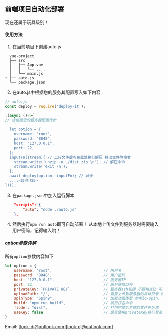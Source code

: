 ## 前端项目自动化部署

现在还属于玩具级别！

#### 使用方法
1. 在当前项目下创建auto.js
```
  vue-project
  ├── src
  │   ├── App.vue
  │   │   └── ....
  │   └── main.js
+ ├── auto.js
  └── package.json
```
2. 在auto.js中根据您的服务其配置写入如下内容
```javascript
// auto.js
const deploy = require('deploy-it');

;(async ()=>{
// 请根据您的服务器配置传参
    `
  let option = {
    username: 'root',
    password: "8848",
    host: "127.0.0.1", 
    port: 22,
  };
  inputFn(stream){ // 上传文件后可在此处执行解压 移动文件等命令
    stream.write('unzip -o ./dist.zip \n'); // 解压命令
    stream.write('exit \n');
  };
  await deploy(option, inputFn); // 异步
  ....<其他代码>
})();

```

3. 在`package.json`中加入运行脚本

```json
	"scripts": {
		"auto": "node ./auto.js"
	},
```

4. 然后执行`npm run auto`即可自动部署！
从本地上传文件到服务器时需要输入用户密码，记得输入哟！

##### option参数详解
所有`option`参数内容如下

```javascript
let option = {
    username: 'root',						// 用户名
    password: "8848",						// 用户密码
    host: "127.0.0.1", 						// 服务器IP
    port: 22,								// 服务器端口号
    privateKey: `PRIVATE KEY`, 				// 服务器ssh私钥 不要格式化 可以使用fs.readFileSync 经行读取
	uploadPath: "/", 						// 需要上传到服务器的具体目录 默认上传至根目录
    spinType: "Spin9", 						// 加载动画类型 参考io-spin, 
	build: "npm run build", 				// 项目打包命令
	floder: "dist",  						// 打包完成后生成的文件夹名称
	useKey: false							// 是否使用privateKey经行登录
}
```


Email: [look-dj@outlook.com][look-dj@outlook.com]